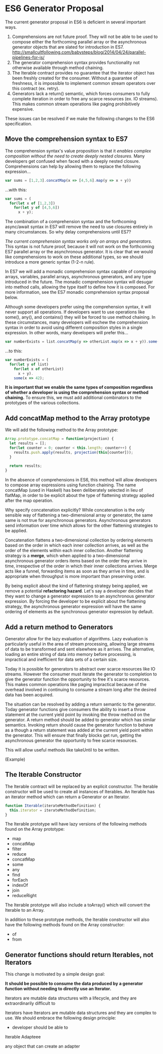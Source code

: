 ES6 Generator Proposal
==============================

The current generator proposal in ES6 is deficient in several important ways.

1. Comprehensions are not future proof. They will not be able to be used to compose either the forthcoming parallel array or the asynchronous generator objects that are slated for introduction in ES7. http://smallcultfollowing.com/babysteps/blog/2014/04/24/parallel-pipelines-for-js/
2. The generator comprehension syntax provides functionality not otherwise available through method chaining.
3. The Iterable contract provides no guarantee that the iterator object has been freshly created for the consumer. Without a guarantee of freshness, it is impossible to implement common stream operators over this contract (ex. retry).
4. Generators lack a return() semantic, which forces consumers to fully complete iteration in order to free any scarce resources (ex. IO streams). This makes common stream operations like paging prohibitively expensive.
 
These issues can be resolved if we make the following changes to the ES6 specification. 

Move the comprehension syntax to ES7
------------------------------------------------------

The comprehension syntax's value proposition is that it *enables complex composition without the need to create deeply nested closures.* Many developers get confused when faced with a deeply nested closure. Comprehensions can help by allowing them to replace the following expression...

```JavaScript
var sums = [1,2,3].concatMap(x => [4,5,6].map(y => x + y))
```

…with this:

```JavaScript
var sums = (
  for(let x of [1,2,3])
    for(let y of [4,5,6])
      x + y);
```

The combination of a comprehension syntax and the forthcoming async/await syntax in ES7 will remove the need to use closures entirely in many circumstances. So why delay comprehensions until ES7?

*The current comprehension syntax works only on arrays and generators.* This syntax is not future proof, because it will not work on the forthcoming ES7 parallel array or the asynchronous generator. It is clear that we would like comprehensions to work on these additional types, so we should introduce a more generic syntax (1-2-n rule).

In ES7 we will add a monadic comprehension syntax capable of composing arrays, variables, parallel arrays, asynchronous generators, and any type introduced in the future. The monadic comprehension syntax will desugar into method calls, allowing the type itself to define how it is composed. For more information, see the ES7 monadic comprehension syntax proposal below.

Although some developers prefer using the comprehension syntax, it will never support all operations.  If developers want to use operations like some(), any(), and contains() they will be forced to use method chaining. In these circumstances, many developers will eschew the comprehension syntax in order to avoid using different composition styles in a single expression. In other words, many developers will prefer this…

```Javascript
var numberExists = list.concatMap(y => otherList.map(x => x + y)).some(x => 42);
```

…to this:

```Javascript
var numberExists = (
  for(let y of list)
    for(let x of otherList)
      x + y).
    some(x => 42);
```

__It is important that we enable the same types of composition regardless of whether a developer is using the comprehension syntax or method chaining.__ To ensure this, we must add additional combinators to the prototypes of the various collections.
 
Add concatMap method to the Array prototype
------------------

We will add the following method to the Array prototype:
  
```JavaScript
Array.prototype.concatMap = function(projection) {
  let results = [];
  for(let counter = 0; counter < this.length; counter++) {
    results.push.apply(results, projection(this[counter]));
  }
    
  return results;
}
```

In the absence of comprehensions in ES6, this method will allow developers to compose array expressions using function chaining. The name concatMap (used in Haskell) has been deliberately selected in lieu of flatMap, in order to be explicit about the type of flattening strategy applied after the map operation.

Why specify concatenation explicitly? While concatenation is the only sensible way of flattening a two-dimensional array or generator, the same same is not true for asynchronous generators. Asynchronous generators send information over time which allows for the other flattening strategies to be applied. 

Concatenation flattens a two-dimensional collection by ordering elements based on the order in which each inner collection arrives, as well as the order of the elements within each inner collection. Another flattening strategy is a __merge__, which when applied to a two-dimensional asynchronous generator orders items based on the order they arrive in time, irrespective of the order in which their inner collections arrives. Merge acts like a funnel, forwarding items as soon as they arrive in time, and is appropriate when throughput is more important than preserving order.

By being explicit about the kind of flattening strategy being applied, we remove a potential __refactoring hazard__. Let's say a developer decides that they want to change a generator expression to an asynchronous generator expression. By forcing the developer to be explicit about the flattening strategy, the asynchronous generator expression will have the same ordering of elements as the synchronous generator expression by default.

Add a return method to Generators
----------------------------------------------

Generator allow for the lazy evaluation of algorithms. Lazy evaluation is particularly useful in the area of stream processing, allowing large streams of data to be transformed and sent elsewhere as it arrives. The alternative, loading an entire string of data into memory before processing, is impractical and inefficient for data sets of a certain size.

Today it is possible for generators to abstract over scarce resources like IO streams. However the consumer must iterate the generator to completion to give the generator function the opportunity to free it's scarce resources. This makes common operations like paging impractical because of the overhead involved in continuing to consume a stream long after the desired data has been acquired.

The situation can be resolved by adding a return semantic to the generator. Today generator functions give consumers the ability to insert a throw statement at the current yield point by invoking the throw method on the generator. A return method should be added to generator which has similar semantics. Invoking return should cause the generator function to behave as a though a return statement was added at the current yield point within the generator. This will ensure that finally blocks get run, getting the asynchronous generator the opportunity to free scarce resources.

This will allow useful methods like takeUntil to be written.

(Example)


The Iterable Constructor
--------------------------------

The Iterable contract will be replaced by an explicit constructor. The Iterable constructor will be used to create all instances of Iterables. An Iterable has an iterator method which can return a Generator or an Iterator. 

```JavaScript
function Iterable(iterateMethodDefinition) {
  this.iterator = iterateMethodDefinition;
}
```
The Iterable prototype will have lazy versions of the following methods found on the Array prototype:

* map
* concatMap
* filter
* reduce
* concatMap
* some
* any
* find
* forEach
* indexOf
* join
* reduceRight

The Iterable prototype will also include a toArray() which will convert the Iterable to an Array. 

In addition to these prototype methods, the Iterable constructor will also have the following methods found on the Array constructor:

* of
* from



Generator functions should return Iterables, not Iterators
--------------------------

This change is motivated by a simple design goal:

__It should be possible to consume the data produced by a generator function without needing to directly use an Iterator.__

Iterators are mutable data structures with a lifecycle, and they are extraordinarily difficult to 



Iterators have Iterators are mutable data structures and they are complex to use. We should embrace the following design principle:

* developer should be able to 

Iterable Adapteee
 
 any object that  can create an adapter


